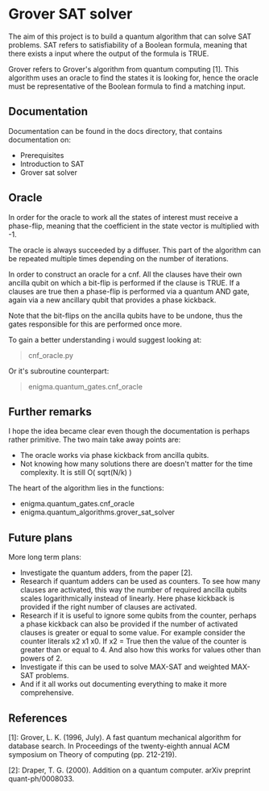 # Grover SAT solver
The aim of this project is to build a quantum algorithm that can solve SAT problems. SAT refers to satisfiability of a Boolean formula, meaning that there exists a input where the output of the formula is TRUE.

Grover refers to Grover's algorithm from quantum computing [1]. This algorithm uses an oracle to find the states it is looking for, hence the oracle must be representative of the Boolean formula to find a matching input.

## Documentation

Documentation can be found in the docs directory, that contains documentation on:

* Prerequisites
* Introduction to SAT
* Grover sat solver

## Oracle

In order for the oracle to work all the states of interest must receive a phase-flip, meaning that the coefficient in the state vector is multiplied with -1.

The oracle is always succeeded by a diffuser. This part of the algorithm can be repeated multiple times depending on the number of iterations.

In order to construct an oracle for a cnf. All the clauses have their own ancilla qubit on which a bit-flip is performed if the clause is TRUE. If a clauses are true then a phase-flip is performed via a quantum AND gate, again via a new ancillary qubit that provides a phase kickback.

Note that the bit-flips on the ancilla qubits have to be undone, thus the gates responsible for this are performed once more.

To gain a better understanding i would suggest looking at:

> cnf_oracle.py

Or it's subroutine counterpart:

> enigma.quantum_gates.cnf_oracle

## Further remarks

I hope the idea became clear even though the documentation is perhaps rather primitive. The two main take away points are:

* The oracle works via phase kickback from ancilla qubits.
* Not knowing how many solutions there are doesn't matter for the time complexity. It is still O( sqrt(N/k) )

The heart of the algorithm lies in the functions:

* enigma.quantum_gates.cnf_oracle
* enigma.quantum_algorithms.grover_sat_solver

## Future plans

More long term plans:

* Investigate the quantum adders, from the paper [2].
* Research if quantum adders can be used as counters. To see how many clauses are activated, this way the number of required ancilla qubits scales logarithmically instead of linearly. Here phase kickback is provided if the right number of clauses are activated.
* Research if it is useful to ignore some qubits from the counter, perhaps a phase kickback can also be provided if the number of activated clauses is greater or equal to some value. For example consider the counter literals x2 x1 x0. If x2 = True then the value of the counter is greater than or equal to 4. And also how this works for values other than powers of 2.
* Investigate if this can be used to solve MAX-SAT and weighted MAX-SAT problems.
* And if it all works out documenting everything to make it more comprehensive.

## References

[1]: Grover, L. K. (1996, July). A fast quantum mechanical algorithm for database search. In Proceedings of the twenty-eighth annual ACM symposium on Theory of computing (pp. 212-219).

[2]: Draper, T. G. (2000). Addition on a quantum computer. arXiv preprint quant-ph/0008033.
